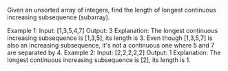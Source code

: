 Given an unsorted array of integers, find the length of longest continuous increasing subsequence (subarray).

Example 1:
Input: [1,3,5,4,7]
Output: 3
Explanation: The longest continuous increasing subsequence is [1,3,5], its length is 3. 
Even though [1,3,5,7] is also an increasing subsequence, it's not a continuous one where 5 and 7 are separated by 4. 
Example 2:
Input: [2,2,2,2,2]
Output: 1
Explanation: The longest continuous increasing subsequence is [2], its length is 1. 